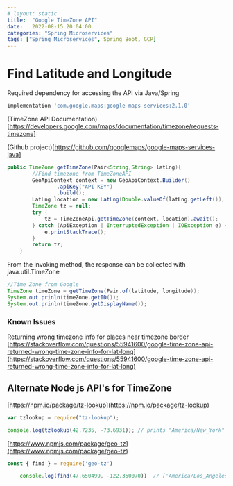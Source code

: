 ```yaml
---
# layout: static
title:  "Google TimeZone API"
date:   2022-08-15 20:04:00
categories: "Spring Microservices"
tags: ["Spring Microservices", Spring Boot, GCP]
---
```


# Find Latitude and Longitude


Required dependency for accessing the API via Java/Spring

```sh
implementation 'com.google.maps:google-maps-services:2.1.0'
```

(TimeZone API Documentation)[https://developers.google.com/maps/documentation/timezone/requests-timezone]

(Github project)[https://github.com/googlemaps/google-maps-services-java]

```Java
public TimeZone getTimeZone(Pair<String,String> latLng){
        //Find timezone from TimeZoneAPI
        GeoApiContext context = new GeoApiContext.Builder()
                .apiKey("API KEY")
                .build();
        LatLng location = new LatLng(Double.valueOf(latLng.getLeft()), Double.valueOf(latLng.getRight()));
        TimeZone tz = null;
        try {
            tz = TimeZoneApi.getTimeZone(context, location).await();
        } catch (ApiException | InterruptedException | IOException e) {
            e.printStackTrace();
        }
        return tz;
    }

```
From the invoking method, the response can be collected with java.util.TimeZone

```java
//Time Zone from Google
TimeZone timeZone = getTimeZone(Pair.of(latitude, longitude));
System.out.prinln(timeZone.getID());
System.out.prinln(timeZone.getDisplayName());
```

### Known Issues

Returning wrong timezone info for places near timezone border
[https://stackoverflow.com/questions/55941600/google-time-zone-api-returned-wrong-time-zone-info-for-lat-long](https://stackoverflow.com/questions/55941600/google-time-zone-api-returned-wrong-time-zone-info-for-lat-long)

## Alternate Node js API's for TimeZone

[https://npm.io/package/tz-lookup](https://npm.io/package/tz-lookup)
```js
var tzlookup = require("tz-lookup");

console.log(tzlookup(42.7235, -73.6931)); // prints "America/New_York"
```


[https://www.npmjs.com/package/geo-tz](https://www.npmjs.com/package/geo-tz)
```javascript
const { find } = require('geo-tz')

    console.log(find(47.650499, -122.350070))  // ['America/Los_Angeles']
```

